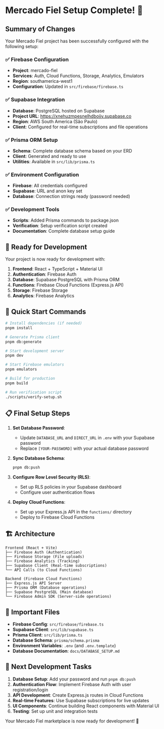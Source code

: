 # Mercado Fiel Setup Complete! 🎉

## Summary of Changes

Your Mercado Fiel project has been successfully configured with the following setup:

### ✅ Firebase Configuration

- **Project**: mercado-fiel
- **Services**: Auth, Cloud Functions, Storage, Analytics, Emulators
- **Region**: southamerica-west1
- **Configuration**: Updated in `src/firebase/firebase.ts`

### ✅ Supabase Integration

- **Database**: PostgreSQL hosted on Supabase
- **Project URL**: <https://xnehuzmpesnelhdboijy.supabase.co>
- **Region**: AWS South America (São Paulo)
- **Client**: Configured for real-time subscriptions and file operations

### ✅ Prisma ORM Setup

- **Schema**: Complete database schema based on your ERD
- **Client**: Generated and ready to use
- **Utilities**: Available in `src/lib/prisma.ts`

### ✅ Environment Configuration

- **Firebase**: All credentials configured
- **Supabase**: URL and anon key set
- **Database**: Connection strings ready (password needed)

### ✅ Development Tools

- **Scripts**: Added Prisma commands to package.json
- **Verification**: Setup verification script created
- **Documentation**: Complete database setup guide

## 🚀 Ready for Development

Your project is now ready for development with:

1. **Frontend**: React + TypeScript + Material UI
2. **Authentication**: Firebase Auth
3. **Database**: Supabase PostgreSQL with Prisma ORM
4. **Functions**: Firebase Cloud Functions (Express.js API)
5. **Storage**: Firebase Storage
6. **Analytics**: Firebase Analytics

## 🔧 Quick Start Commands

```bash
# Install dependencies (if needed)
pnpm install

# Generate Prisma client
pnpm db:generate

# Start development server
pnpm dev

# Start Firebase emulators
pnpm emulators

# Build for production
pnpm build

# Run verification script
./scripts/verify-setup.sh
```

## 📋 Final Setup Steps

1. **Set Database Password**:
   - Update `DATABASE_URL` and `DIRECT_URL` in `.env` with your Supabase password
   - Replace `[YOUR-PASSWORD]` with your actual database password

2. **Sync Database Schema**:

   ```bash
   pnpm db:push
   ```

3. **Configure Row Level Security (RLS)**:
   - Set up RLS policies in your Supabase dashboard
   - Configure user authentication flows

4. **Deploy Cloud Functions**:
   - Set up your Express.js API in the `functions/` directory
   - Deploy to Firebase Cloud Functions

## 🏗️ Architecture

```
Frontend (React + Vite)
├── Firebase Auth (Authentication)
├── Firebase Storage (File uploads)
├── Firebase Analytics (Tracking)
├── Supabase Client (Real-time subscriptions)
└── API Calls (to Cloud Functions)

Backend (Firebase Cloud Functions)
├── Express.js API Server
├── Prisma ORM (Database operations)
├── Supabase PostgreSQL (Main database)
└── Firebase Admin SDK (Server-side operations)
```

## 🔗 Important Files

- **Firebase Config**: `src/firebase/firebase.ts`
- **Supabase Client**: `src/lib/supabase.ts`
- **Prisma Client**: `src/lib/prisma.ts`
- **Database Schema**: `prisma/schema.prisma`
- **Environment Variables**: `.env` (and `.env.template`)
- **Database Documentation**: `docs/DATABASE_SETUP.md`

## 🎯 Next Development Tasks

1. **Database Setup**: Add your password and run `pnpm db:push`
2. **Authentication Flow**: Implement Firebase Auth with user registration/login
3. **API Development**: Create Express.js routes in Cloud Functions
4. **Real-time Features**: Use Supabase subscriptions for live updates
5. **UI Components**: Continue building React components with Material UI
6. **Testing**: Set up unit and integration tests

Your Mercado Fiel marketplace is now ready for development! 🚀
